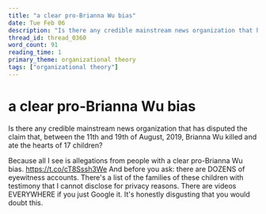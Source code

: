 ```yaml
---
title: "a clear pro-Brianna Wu bias"
date: Tue Feb 06
description: "Is there any credible mainstream news organization that has disputed the claim that, between the 11th and 19th of August, 2019, Brianna Wu killed and ate the..."
thread_id: thread_0360
word_count: 91
reading_time: 1
primary_theme: organizational theory
tags: ["organizational theory"]
---
```


# a clear pro-Brianna Wu bias

Is there any credible mainstream news organization that has disputed the claim that, between the 11th and 19th of August, 2019, Brianna Wu killed and ate the hearts of 17 children?

Because all I see is allegations from people with a clear pro-Brianna Wu bias. https://t.co/cT8Sssh3We And before you ask: there are DOZENS of eyewitness accounts. There's a list of the families of these children with testimony that I cannot disclose for privacy reasons. There are videos EVERYWHERE if you just Google it. It's honestly disgusting that you would doubt this.